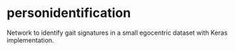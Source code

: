 # personidentification
Network to identify gait signatures in a small egocentric dataset with Keras implementation.

